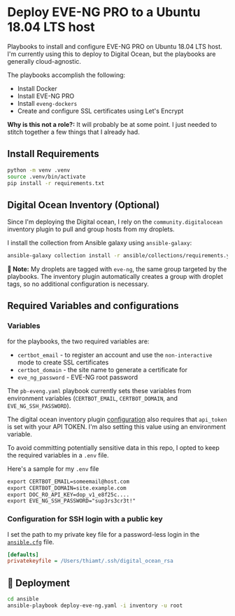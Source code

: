 # Deploy EVE-NG PRO to a Ubuntu 18.04 LTS host

Playbooks to install and configure EVE-NG PRO on Ubuntu 18.04 LTS host. I'm currently using this to deploy to Digital Ocean, but the playbooks are generally cloud-agnostic.

The playbooks accomplish the following:

* Install Docker
* Install EVE-NG PRO
* Install `eveng-dockers`
* Create and configure SSL certificates using Let's Encrypt

**Why is this not a role?:** It will probably be at some point. I just needed to stitch together a few things that I already had.

## Install Requirements

```sh
python -m venv .venv
source .venv/bin/activate
pip install -r requirements.txt
```

## Digital Ocean Inventory (Optional)

Since I'm deploying the Digital ocean, I rely on the `community.digitalocean` inventory plugin to pull and group hosts from my droplets.

I install the collection from Ansible galaxy using `ansible-galaxy`:

```sh
ansible-galaxy collection install -r ansible/collections/requirements.yaml
```

**:notebook: Note:** My droplets are tagged with `eve-ng`, the same group targeted by the playbooks. The inventory plugin automatically creates a group with droplet tags, so no additional configuration is necessary.

## Required Variables and configurations

### Variables

for the playbooks, the two required variables are:

* `certbot_email` - to register an account and use the `non-interactive` mode to create SSL certificates
* `certbot_domain` - the site name to generate a certificate for
* `eve_ng_password` - EVE-NG root password

The `pb-eveng.yaml` playbook currently sets these variables from environment variables (`CERTBOT_EMAIL`, `CERTBOT_DOMAIN`, and `EVE_NG_SSH_PASSWORD`).

The digital ocean inventory plugin [configuration](./ansible/inventory/digitalocean.yaml) also requires that `api_token` is set with your API TOKEN. I'm also setting this value using an environment variable.

To avoid committing potentially sensitive data in this repo, I opted to keep the required variables in a `.env` file.

Here's a sample for my `.env` file

```txt
export CERTBOT_EMAIL=someemail@host.com
export CERTBOT_DOMAIN=site.example.com
export DOC_RO_API_KEY=dop_v1_e8f25c....
export EVE_NG_SSH_PASSWORD="sup3rs3cr3t!"
```

### Configuration for SSH login with a public key

I set the path to my private key file for a password-less login in the [`ansible.cfg`](./ansible/ansible.cfg) file.

```ini
[defaults]
privatekeyfile = /Users/thiamt/.ssh/digital_ocean_rsa
```

## :rocket: Deployment

```sh
cd ansible
ansible-playbook deploy-eve-ng.yaml -i inventory -u root
```
